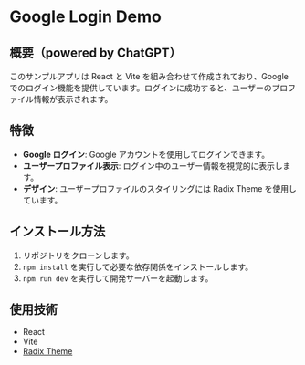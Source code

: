 # Google Login Demo
## 概要（powered by ChatGPT）
このサンプルアプリは React と Vite を組み合わせて作成されており、Google でのログイン機能を提供しています。ログインに成功すると、ユーザーのプロファイル情報が表示されます。

## 特徴
- **Google ログイン**: Google アカウントを使用してログインできます。
- **ユーザープロファイル表示**: ログイン中のユーザー情報を視覚的に表示します。
- **デザイン**: ユーザープロファイルのスタイリングには Radix Theme を使用しています。

## インストール方法
1. リポジトリをクローンします。
2. `npm install` を実行して必要な依存関係をインストールします。
3. `npm run dev` を実行して開発サーバーを起動します。

## 使用技術
- React
- Vite
- [Radix Theme](https://www.radix-ui.com/)